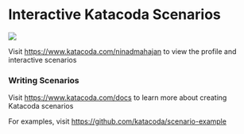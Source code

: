 # Interactive Katacoda Scenarios

[![](http://shields.katacoda.com/katacoda/ninadmahajan/count.svg)](https://www.katacoda.com/ninadmahajan "Get your profile on Katacoda.com")

Visit https://www.katacoda.com/ninadmahajan to view the profile and interactive scenarios

### Writing Scenarios
Visit https://www.katacoda.com/docs to learn more about creating Katacoda scenarios

For examples, visit https://github.com/katacoda/scenario-example
